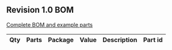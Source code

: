 ## Revision 1.0 BOM

[Complete BOM and example parts]()

| Qty | Parts | Package | Value | Description | Part id |
| ------ | ------ | ------ |------ | ------ | ------ |
